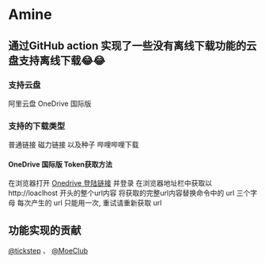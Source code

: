 # Amine
## 通过GitHub action 实现了一些没有离线下载功能的云盘支持离线下载😂😂
### 支持云盘
阿里云盘
OneDrive 国际版
### 支持的下载类型
普通链接 磁力链接 以及种子 哔哩哔哩下载
#### OneDrive 国际版 Token获取方法
在浏览器打开 [Onedrive 登陆链接](https://login.microsoftonline.com/common/oauth2/v2.0/authorize?client_id=78d4dc35-7e46-42c6-9023-2d39314433a5&response_type=code&redirect_uri=http://localhost/onedrive-login&response_mode=query&scope=offline_access%20User.Read%20Files.ReadWrite.All) 并登录
在浏览器地址栏中获取以 http://loaclhost 开头的整个url内容
将获取的完整url内容替换命令中的 url 三个字母
每次产生的 url 只能用一次, 重试请重新获取 url
## 功能实现的贡献
[@tickstep](https://github.com/tickstep/aliyunpan)
、
[@MoeClub](https://github.com/MoeClub/OneList)
